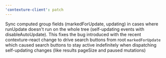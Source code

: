 ```yaml
---
'contexture-client': patch
---
```


Sync computed group fields (markedForUpdate, updating) in cases where runUpdate doesn't run on the whole tree (self-updating events with disableAutoUpdate). This fixes the bug introduced with the recent contexture-react change to drive search buttons from root `markedForUpdate` which caused search buttons to stay active indefinitely when dispatching self-updating changes (like results pageSize and paused mutations)

